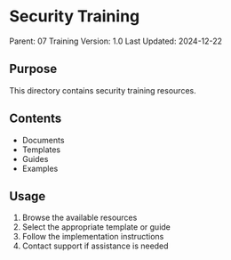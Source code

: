 # Security Training
Parent: 07 Training
Version: 1.0
Last Updated: 2024-12-22

## Purpose
This directory contains security training resources.

## Contents
- Documents
- Templates
- Guides
- Examples

## Usage
1. Browse the available resources
2. Select the appropriate template or guide
3. Follow the implementation instructions
4. Contact support if assistance is needed
